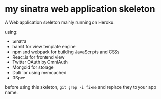 # my sinatra web application skeleton

A Web application skeleton mainly running on Heroku.

using:

* Sinatra
* hamlit for view template engine
* npm and webpack for building JavaScripts and CSSs
* React.js for frontend view
* Twitter OAuth by OmniAuth
* Mongoid for storage
* Dalli for using memcached
* RSpec

before using this skeleton, ```git grep -i fixme``` and replace they to your app name.
